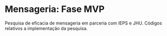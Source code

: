 # Mensageria: Fase MVP

Pesquisa de eficacia de mensageria em parceria com IEPS e JHU.
Códigos relativos a implementação da pesquisa.
